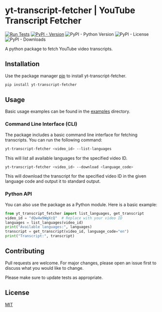 # yt-transcript-fetcher | YouTube Transcript Fetcher

[![Run Tests](https://github.com/SootyOwl/yt-transcript-fetcher/actions/workflows/run-tests.yml/badge.svg)](https://github.com/SootyOwl/yt-transcript-fetcher/actions/workflows/run-tests.yml)
[![PyPI - Version](https://img.shields.io/pypi/v/yt-transcript-fetcher)](https://pypi.org/project/yt-transcript-fetcher/)
![PyPI - Python Version](https://img.shields.io/pypi/pyversions/yt-transcript-fetcher)
![PyPI - License](https://img.shields.io/pypi/l/yt-transcript-fetcher)
![PyPI - Downloads](https://img.shields.io/pypi/dm/yt-transcript-fetcher)

A python package to fetch YouTube video transcripts.

## Installation

Use the package manager [pip](https://pip.pypa.io/en/stable/) to install yt-transcript-fetcher.

```bash
pip install yt-transcript-fetcher
```

## Usage

Basic usage examples can be found in the [examples](https://github.com/SootyOwl/yt-transcript-fetcher/tree/main/examples) directory.

### Command Line Interface (CLI)
The package includes a basic command line interface for fetching transcripts. You can run the following command:

```bash
yt-transcript-fetcher <video_id> --list-languages
```

This will list all available languages for the specified video ID.

```bash
yt-transcript-fetcher <video_id> --download <language_code>
```

This will download the transcript for the specified video ID in the given language code and output it to standard output.

### Python API

You can also use the package as a Python module. Here is a basic example:

```python
from yt_transcript_fetcher import list_languages, get_transcript
video_id = "dQw4w9WgXcQ"  # Replace with your video ID
languages = list_languages(video_id)
print("Available languages:", languages)
transcript = get_transcript(video_id, language_code="en")
print("Transcript:", transcript)
```

## Contributing

Pull requests are welcome. For major changes, please open an issue first
to discuss what you would like to change.

Please make sure to update tests as appropriate.

## License

[MIT](https://choosealicense.com/licenses/mit/)
